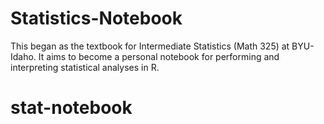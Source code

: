 # Statistics-Notebook
This began as the textbook for Intermediate Statistics (Math 325) at BYU-Idaho. It aims to become a personal notebook for performing and interpreting statistical analyses in R.
# stat-notebook
